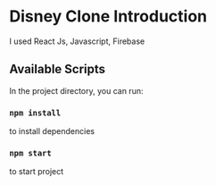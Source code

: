 # Disney Clone Introduction
  I used React Js, Javascript, Firebase 
  
## Available Scripts

In the project directory, you can run:

### `npm install`

to install dependencies

### `npm start`

to start project
